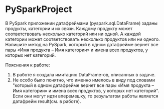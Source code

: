 # PySparkProject 

В PySpark приложении датафреймами (pyspark.sql.DataFrame) заданы продукты, категории и их связи. Каждому продукту может соответствовать несколько категорий или ни одной. А каждой категории может соответствовать несколько продуктов или ни одного. Напишите метод на PySpark, который в одном датафрейме вернет все пары «Имя продукта – Имя категории» и имена всех продуктов, у которых нет категорий.

Пояснения к работе:
1) В работе я создала имитацию DataFrame-ов, описанных в задаче.
2) Не особо было понятно, что именно имелось в виду под словами "который в одном датафрейме вернет все пары «Имя продукта – Имя категории» и имена всех продуктов, у которых нет категорий". Если они могут идти вперемешку, то результатом работы является
   датафрейм result(см. в работе).
